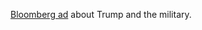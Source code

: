<a href="https://twitter.com/MikeBloomberg/status/1220386614909841409">Bloomberg ad</a> about Trump and the military. 
